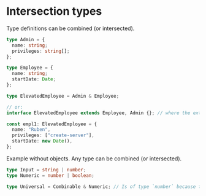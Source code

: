 # Intersection types

Type definitions can be combined (or intersected).

```ts
type Admin = {
  name: string;
  privileges: string[];
};

type Employee = {
  name: string;
  startDate: Date;
};

type ElevatedEmployee = Admin & Employee;

// or:
interface ElevatedEmployee extends Employee, Admin {}; // where the extended types are interfaces.

const empl1: ElevatedEmployee = {
  name: "Ruben",
  privileges: ["create-server"],
  startDate: new Date(),
};
```

Example without objects. Any type can be combined (or intersected).

```ts
type Input = string | number;
type Numeric = number | boolean;

type Universal = Combinable & Numeric; // Is of type `number` because that is the only intersection.
```
